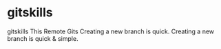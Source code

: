 # gitskills
gitskills
This Remote Gits
Creating a new branch is quick.
Creating a new branch is quick & simple.
